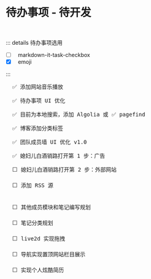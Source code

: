 <BackTop />

# 待办事项 - 待开发

<br/>

::: details 待办事项选用

- [ ] &nbsp;&nbsp;markdown-it-task-checkbox
- [x] &nbsp;&nbsp;emoji

:::

<pre class="mt-10">
  ✅ 添加网站音乐播放

  ✅ 待办事项 UI 优化

  ✅ 目前为本地搜索，添加 Algolia 或 ✅ pagefind

  ✅ 博客添加分类标签

  ✅ 团队成员墙 UI 优化 v1.0

  ✅ 媳妇儿白酒销路打开第 1 步：广告

  ⬜ 媳妇儿白酒销路打开第 2 步：外部网站

  ⬜ 添加 RSS 源


  ⬜ 其他成员模块和笔记编写规划

  ⬜ 笔记分类规划

  ⬜ live2d 实现拖拽

  ⬜ 导航实现置顶网站栏目展示

  ⬜ 实现个人炫酷简历
</pre>
